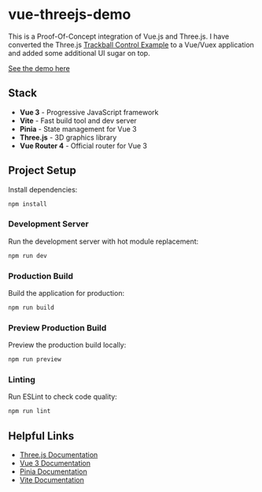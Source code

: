 # vue-threejs-demo

This is a Proof-Of-Concept integration of Vue.js and Three.js. I have converted the Three.js [Trackball Control Example](https://threejs.org/examples/?q=cont#misc_controls_trackball) to a Vue/Vuex application and added some additional UI sugar on top.

[See the demo here](https://vuethree.stagerightlabs.com/)

## Stack

- **Vue 3** - Progressive JavaScript framework
- **Vite** - Fast build tool and dev server
- **Pinia** - State management for Vue 3
- **Three.js** - 3D graphics library
- **Vue Router 4** - Official router for Vue 3

## Project Setup

Install dependencies:
```bash
npm install
```

### Development Server

Run the development server with hot module replacement:
```bash
npm run dev
```

### Production Build

Build the application for production:
```bash
npm run build
```

### Preview Production Build

Preview the production build locally:
```bash
npm run preview
```

### Linting

Run ESLint to check code quality:
```bash
npm run lint
```

## Helpful Links

- [Three.js Documentation](https://threejs.org/docs/)
- [Vue 3 Documentation](https://vuejs.org/)
- [Pinia Documentation](https://pinia.vuejs.org/)
- [Vite Documentation](https://vitejs.dev/)
